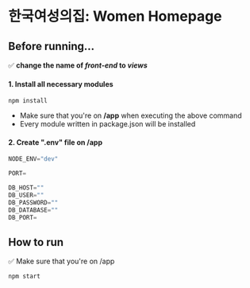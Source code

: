 # 한국여성의집: Women Homepage
## Before running...

✅ **change the name of *front-end* to *views***

#### 1. Install all necessary modules

```
npm install
```

- Make sure that you're on **/app** when executing the above command
- Every module written in package.json will be installed

#### 2. Create ".env" file on /app

```js
NODE_ENV="dev"

PORT=

DB_HOST=""
DB_USER=""
DB_PASSWORD=""
DB_DATABASE=""
DB_PORT=
```

## How to run
✅ Make sure that you're on /app
```
npm start
```
